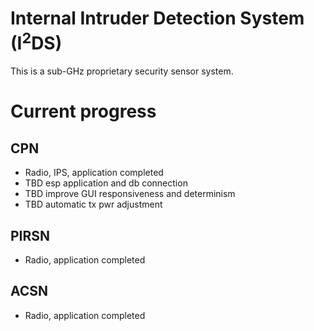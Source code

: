 # Internal Intruder Detection System (I<sup>2</sup>DS)

This is a sub-GHz proprietary security sensor system.
 
# Current progress
## CPN
* Radio, IPS, application completed
* TBD esp application and db connection
* TBD improve GUI responsiveness and determinism
* TBD automatic tx pwr adjustment

## PIRSN
* Radio, application completed

## ACSN
* Radio, application completed
